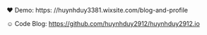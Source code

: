 ❤️ Demo: https: //huynhduy3381.wixsite.com/blog-and-profile

☺️ Code Blog: https://github.com/huynhduy2912/huynhduy2912.io
